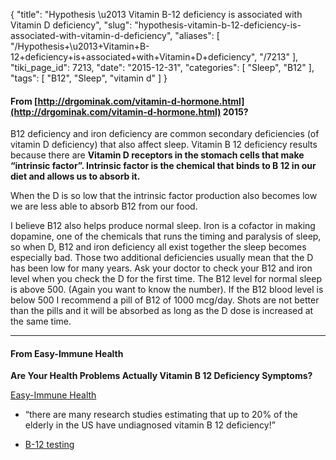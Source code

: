 {
    "title": "Hypothesis \u2013 Vitamin B-12 deficiency is associated with Vitamin D deficiency",
    "slug": "hypothesis-vitamin-b-12-deficiency-is-associated-with-vitamin-d-deficiency",
    "aliases": [
        "/Hypothesis+\u2013+Vitamin+B-12+deficiency+is+associated+with+Vitamin+D+deficiency",
        "/7213"
    ],
    "tiki_page_id": 7213,
    "date": "2015-12-31",
    "categories": [
        "Sleep",
        "B12"
    ],
    "tags": [
        "B12",
        "Sleep",
        "vitamin d"
    ]
}


#### From [http://drgominak.com/vitamin-d-hormone.html](http://drgominak.com/vitamin-d-hormone.html)  2015?

B12 deficiency and iron deficiency are common secondary deficiencies (of vitamin D deficiency) that also affect sleep. Vitamin B 12 deficiency results because there are  **Vitamin D receptors in the stomach cells that make “intrinsic factor”. Intrinsic factor is the chemical that binds to B 12 in our diet and allows us to absorb it.**  

When the D is so low that the intrinsic factor production also becomes low we are less able to absorb B12 from our food. 

I believe B12 also helps produce normal sleep. Iron is a cofactor in making dopamine, one of the chemicals that runs the timing and paralysis of sleep, so when D, B12 and iron deficiency all exist together the sleep becomes especially bad. Those two additional deficiencies usually mean that the D has been low for many years. Ask your doctor to check your B12 and iron level when you check the D for the first time. The B12 level for normal sleep is above 500. (Again you want to know the number). If the B12 blood level is below 500 I recommend a pill of B12 of 1000 mcg/day. Shots are not better than the pills and it will be absorbed as long as the D dose is increased at the same time.

---

#### From Easy-Immune Health

 **Are Your Health Problems Actually Vitamin B 12 Deficiency Symptoms?** 

[Easy-Immune Health](http://www.easy-immune-health.com/vitamin-b-12-deficiency-symptoms.html) 

* “there are many research studies estimating that up to 20% of the elderly in the US have undiagnosed vitamin B 12 deficiency!”

* [B-12 testing](http://www.easy-immune-health.com/methylmalonic-acid.html)